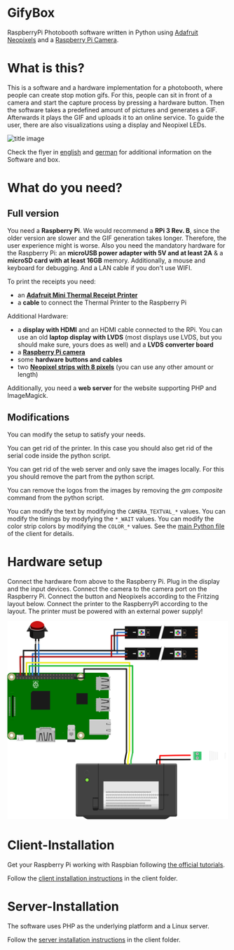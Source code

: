 # GifyBox

RaspberryPi Photobooth software written in Python using [Adafruit Neopixels](https://www.adafruit.com/category/168) and a [Raspberry Pi Camera](https://www.raspberrypi.org/help/camera-module-setup/).


# What is this?

This is a software and a hardware implementation for a photobooth, where people can create stop motion gifs. For this, people can sit in front of a camera and start the capture process by pressing a hardware button. Then the software takes a predefined amount of pictures and generates a GIF. Afterwards it plays the GIF and uploads it to an online service. To guide the user, there are also visualizations using a display and Neopixel LEDs.

![title image](media/in-action.jpg)

Check the flyer in [english](/media/flyer.pdf) and [german](/media/flyer-de.pdf) for additional information on the Software and box.

# What do you need?

## Full version

You need a **Raspberry Pi**. We would recommend a **RPi 3 Rev. B**, since the older version are slower and the GIF generation takes longer. Therefore, the user experience might is worse. Also you need the mandatory hardware for the Raspberry Pi: an **microUSB power adapter with 5V and at least 2A** & a **microSD card with at least 16GB** memory. Additionally, a mouse and keyboard for debugging. And a LAN cable if you don't use WIFI.

To print the receipts you need:

* an **[Adafruit Mini Thermal Receipt Printer](https://www.adafruit.com/product/597)**
* a **cable** to connect the Thermal Printer to the Raspberry Pi

Additional Hardware:

* a **display with HDMI** and an HDMI cable connected to the RPi. You can use an old **laptop display with LVDS** (most displays use LVDS, but you should make sure, yours does as well) and a **LVDS converter board**
* a **[Raspberry Pi camera](https://www.raspberrypi.org/help/camera-module-setup/)**
* some **hardware buttons and cables**
* two **[Neopixel strips with 8 pixels](https://www.adafruit.com/products/1460)** (you can use any other amount or length)

Additionally, you need a **web server** for the website supporting PHP and ImageMagick.


## Modifications

You can modify the setup to satisfy your needs.

You can get rid of the printer. In this case you should also get rid of the serial code inside the python script.

You can get rid of the web server and only save the images locally. For this you should remove the part from the python script.

You can remove the logos from the images by removing the *gm composite* command from the python script.

You can modify the text by modifying the `CAMERA_TEXTVAL_*` values. You can modify the timings by modyfying the `*_WAIT` values. You can modify the color strip colors by modifying the `COLOR_*` values. See the [main Python file](src/client/single_instance.py) of the client for details.

# Hardware setup

Connect the hardware from above to the Raspberry Pi. Plug in the display and the input devices. Connect the camera to the camera port on the Raspberry Pi. Connect the button and Neopixels according to the Fritzing layout below. Connect the printer to the RaspberryPI according to the layout. The printer must be powered with an external power supply!

![hardware](media/sketch.svg)

# Client-Installation

Get your Raspberry Pi working with Raspbian following [the official tutorials](https://www.raspberrypi.org/help/quick-start-guide/).

Follow the [client installation instructions](src/client/README.md) in the client folder.

# Server-Installation

The software uses PHP as the underlying platform and a Linux server.

Follow the [server installation instructions](src/server/README.md) in the client folder.

